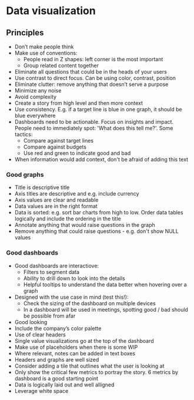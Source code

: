 # Data visualization 
## Principles
- Don’t make people think 
- Make use of conventions: 
    - People read in Z shapes: left corner is the most important 
    - Group related content together 
- Eliminate all questions that could be in the heads of your users 
- Use contrast to direct focus. Can be using color, contrast, position 
- Eliminate clutter: remove anything that doesn’t serve a purpose 
- Minimize any noise 
- Avoid complexity
- Create a story from high level and then more context
- Use consistency. E.g. if a target line is blue in one graph, it should be blue everywhere
- Dashboards need to be actionable. Focus on insights and impact. People need to immediately spot: 'What does this tell me?'. Some tactics: 
    - Compare against target lines 
    - Compare against budgets 
    - Use red and green to indicate good and bad
- When information would add context, don't be afraid of adding this text

### Good graphs
- Title is descriptive title
- Axis titles are descriptive and e.g. include currency 
- Axis values are clear and readable 
- Data values are in the right format
- Data is sorted: e.g. sort bar charts from high to low. Order data tables logically and include the ordering in the title 
- Annotate anything that would raise questions in the graph
- Remove anything that could raise questions - e.g. don't show NULL values 

### Good dashboards
- Good dashboards are interactiove: 
    - Filters to segment data
    - Ability to drill down to look into the details
    - Helpful tooltips to understand the data better when hovering over a graph  
- Designed with the use case in mind (test this!): 
    - Check the sizing of the dashboard on multiple devices
    - In a dashboard will be used in meetings, spotting good / bad should be possible from afar
- Good looking
- Include the company’s color palette 
- Use of clear headers
- Single value visualizations go at the top of the dashboard
- Make use of placeholders when there is some WIP
- Where relevant, notes can be added in text boxes
- Headers and graphs are well sized
- Consider adding a tile that outlines what the user is looking at 
- Only show the critical few metrics to portray the story. 6 metrics by dashboard is a good starting point  
- Data is logically laid out and well alligned 
- Leverage white space



